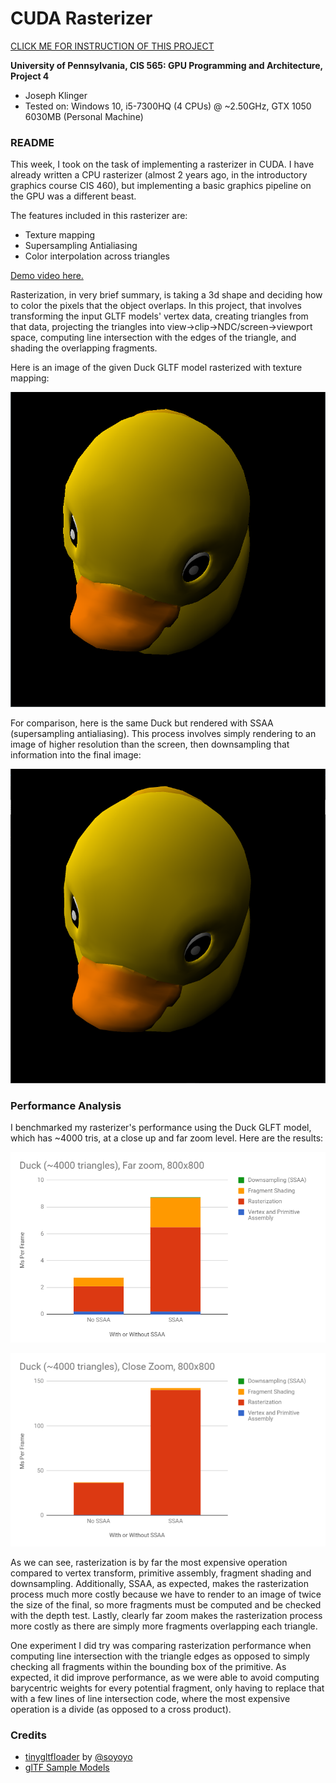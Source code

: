 CUDA Rasterizer
===============

[CLICK ME FOR INSTRUCTION OF THIS PROJECT](./INSTRUCTION.md)

**University of Pennsylvania, CIS 565: GPU Programming and Architecture, Project 4**

* Joseph Klinger
* Tested on: Windows 10, i5-7300HQ (4 CPUs) @ ~2.50GHz, GTX 1050 6030MB (Personal Machine)

### README

This week, I took on the task of implementing a rasterizer in CUDA. I have already written a CPU rasterizer (almost 2 years ago, in the introductory
graphics course CIS 460), but implementing a basic graphics pipeline on the GPU was a different beast.

The features included in this rasterizer are:
- Texture mapping
- Supersampling Antialiasing
- Color interpolation across triangles

[Demo video here.](https://vimeo.com/238849683)

Rasterization, in very brief summary, is taking a 3d shape and deciding how to color the pixels that the object overlaps. In this project, that involves transforming
the input GLTF models' vertex data, creating triangles from that data, projecting the triangles into view->clip->NDC/screen->viewport space, computing line intersection
with the edges of the triangle, and shading the overlapping fragments.

Here is an image of the given Duck GLTF model rasterized with texture mapping:

![](/renders/duck_noaa.PNG)

For comparison, here is the same Duck but rendered with SSAA (supersampling antialiasing). This process involves simply rendering to an image of higher resolution than the 
screen, then downsampling that information into the final image:

![](/renders/duck_ssaa.PNG)

### Performance Analysis

I benchmarked my rasterizer's performance using the Duck GLFT model, which has ~4000 tris, at a close up and far zoom level. Here are the results:

![](/renders/graph1.png)

![](/renders/graph2.png)

As we can see, rasterization is by far the most expensive operation compared to vertex transform, primitive assembly, fragment shading and downsampling.
Additionally, SSAA, as expected, makes the rasterization process much more costly because we have to render to an image of twice the size of the final,
so more fragments must be computed and be checked with the depth test. Lastly, clearly far zoom makes the rasterization process more costly as there are
simply more fragments overlapping each triangle.

One experiment I did try was comparing rasterization performance when computing line intersection with the triangle edges as opposed to simply checking all
fragments within the bounding box of the primitive. As expected, it did improve performance, as we were able to avoid computing barycentric weights for every
potential fragment, only having to replace that with a few lines of line intersection code, where the most expensive operation is a divide (as opposed to a
cross product).

### Credits

* [tinygltfloader](https://github.com/syoyo/tinygltfloader) by [@soyoyo](https://github.com/syoyo)
* [glTF Sample Models](https://github.com/KhronosGroup/glTF/blob/master/sampleModels/README.md)
